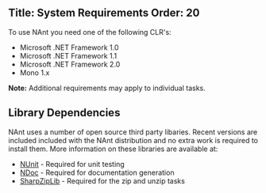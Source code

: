 Title: System Requirements
Order: 20
---

To use NAnt you need one of the following CLR's:

* Microsoft .NET Framework 1.0
* Microsoft .NET Framework 1.1
* Microsoft .NET Framework 2.0
* Mono 1.x

**Note:** Additional requirements may apply to individual tasks.

## Library Dependencies

NAnt uses a number of open source third party libaries.  Recent versions are included included with the NAnt distribution and no extra work is required to install them.  More information on these libraries are available at:

* [NUnit](http://nunit.sf.net/) - Required for unit testing
* [NDoc](http://ndoc.sf.net/) - Required for documentation generation
* [SharpZipLib](http://www.icsharpcode.net/OpenSource/SharpZipLib/) - Required for the zip and unzip tasks